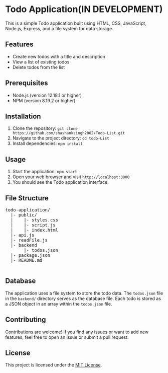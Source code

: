 <!DOCTYPE html>
<html>

<head>
  <meta charset="UTF-8">
  <meta name="viewport" content="width=device-width, initial-scale=1.0">
</head>

<body>
  <h1>Todo Application(IN DEVELOPMENT)</h1>
  <p>This is a simple Todo application built using HTML, CSS, JavaScript, Node.js, Express, and a file system for data storage.</p>

  <h2>Features</h2>
  <ul>
    <li>Create new todos with a title and description</li>
    <li>View a list of existing todos</li>
    <li>Delete todos from the list</li>
  </ul>

  <h2>Prerequisites</h2>
  <ul>
    <li>Node.js (version 12.18.1 or higher)</li>
    <li>NPM (version 8.19.2 or higher)</li>
  </ul>

  <h2>Installation</h2>
  <ol>
    <li>Clone the repository: <code>git clone https://github.com/shashanksingh2002/Todo-List.git</code></li>
    <li>Navigate to the project directory: <code>cd todo-List</code></li>
    <li>Install dependencies: <code>npm install</code></li>
  </ol>

  <h2>Usage</h2>
  <ol>
    <li>Start the application: <code>npm start</code></li>
    <li>Open your web browser and visit <code>http://localhost:3000</code></li>
    <li>You should see the Todo application interface.</li>
  </ol>

  <h2>File Structure</h2>
  <pre>
todo-application/
  |- public/
  |    |- styles.css
  |    |- script.js
  |    |- index.html
  |- api.js
  |- readFile.js
  |- backend
       |- todos.json
  |- package.json
  |- README.md
  </pre>

  <h2>Database</h2>
  <p>The application uses a file system to store the todo data. The <code>todos.json</code> file in the <code>backend/</code>
    directory serves as the database file. Each todo is stored as a JSON object in an array within the <code>todos.json</code>
    file.</p>

  <h2>Contributing</h2>
  <p>Contributions are welcome! If you find any issues or want to add new features, feel free to open an issue or submit a
    pull request.</p>

  <h2>License</h2>
  <p>This project is licensed under the <a href="https://opensource.org/licenses/MIT">MIT License</a>.</p>
</body>

</html>
